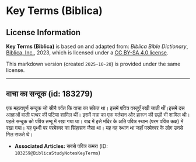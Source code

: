 # Key Terms (Biblica)

## License Information

**Key Terms (Biblica)** is based on and adapted from: _Biblica Bible Dictionary_, [Biblica, Inc.](https://www.biblica.com/), 2023, which is licensed under a [CC BY-SA 4.0 license](https://creativecommons.org/licenses/by-sa/4.0/legalcode.en).

This markdown version (created `2025-10-20`) is provided under the same license.



--------------------------------

## वाचा का सन्दूक (id: 183279)

एक महत्वपूर्ण सन्दूक जो सीनै पर्वत कि वाचा का संकेत था। इसमें पवित्र वस्तुएँ रखी जाती थीं।इसमें दस आज्ञाओं वाली पत्थर की पटिया शामिल थीं। इसमें मन्ना का एक मर्तबान और हारून की छड़ी भी शामिल थी। पहले सन्दूक को पवित्र तम्बू में रखा गया था। बाद में इसे मंदिर के अति पवित्र स्थान (परम पवित्र कक्ष) में रखा गया। यह पृथ्वी पर परमेश्वर का सिंहासन जैसा था। यह वह स्थान था जहाँ परमेश्वर के लोग उनसे मिल सकते थे।

* **Associated Articles:** सबसे पवित्र कमरा (ID: `183259@BiblicaStudyNotesKeyTerms`)

